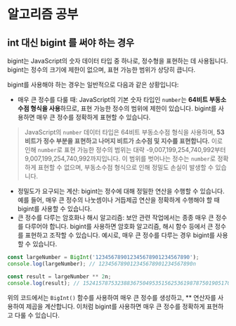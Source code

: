 # 알고리즘 공부

## int 대신 bigint 를 써야 하는 경우

bigint는 JavaScript의 숫자 데이터 타입 중 하나로, 정수형을 표현하는 데 사용됩니다. bigint는 정수의 크기에 제한이 없으며, 표현 가능한 범위가 상당히 큽니다.

bigint를 사용해야 하는 경우는 일반적으로 다음과 같은 상황입니다:

- 매우 큰 정수를 다룰 때: JavaScript의 기본 숫자 타입인 `number`는 **64비트 부동소수점 형식을 사용**하므로, 표현 가능한 정수의 범위에 제한이 있습니다. bigint를 사용하면 매우 큰 정수를 정확하게 표현할 수 있습니다.

> JavaScript의 `number` 데이터 타입은 64비트 부동소수점 형식을 사용하며, **53비트가 정수 부분을 표현하고 나머지 비트가 소수점 및 지수를 표현합니다.** 이로 인해 `number`로 표현 가능한 정수의 범위는 대략 -9,007,199,254,740,992부터 9,007,199,254,740,992까지입니다. 이 범위를 벗어나는 정수는 `number`로 정확하게 표현할 수 없으며, 부동소수점 형식으로 인해 정밀도 손실이 발생할 수 있습니다.


- 정밀도가 요구되는 계산: bigint는 정수에 대해 정밀한 연산을 수행할 수 있습니다. 예를 들어, 매우 큰 정수의 나눗셈이나 거듭제곱 연산을 정확하게 수행해야 할 때 bigint를 사용할 수 있습니다.
- 큰 정수를 다루는 암호화나 해시 알고리즘: 보안 관련 작업에서는 종종 매우 큰 정수를 다루어야 합니다. bigint를 사용하면 암호화 알고리즘, 해시 함수 등에서 큰 정수를 표현하고 조작할 수 있습니다.
예시로, 매우 큰 정수를 다루는 경우 bigint를 사용할 수 있습니다.

```javascript
const largeNumber = BigInt('123456789012345678901234567890');
console.log(largeNumber); // 123456789012345678901234567890n

const result = largeNumber ** 2n;
console.log(result); // 152415787532388367504953515625361987875019051701600625822754882812100900n
```

위의 코드에서는 `BigInt()` 함수를 사용하여 매우 큰 정수를 생성하고, ** 연산자를 사용하여 제곱을 계산합니다. 이처럼 bigint를 사용하면 매우 큰 정수를 정확하게 표현하고 다룰 수 있습니다.